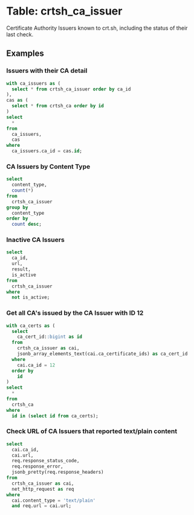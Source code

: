 # Table: crtsh_ca_issuer

Certificate Authority Issuers known to crt.sh, including the status of their last check.

## Examples

### Issuers with their CA detail

```sql
with ca_issuers as (
  select * from crtsh_ca_issuer order by ca_id
),
cas as (
  select * from crtsh_ca order by id
)
select
  *
from
  ca_issuers,
  cas
where
  ca_issuers.ca_id = cas.id;
```

### CA Issuers by Content Type

```sql
select
  content_type,
  count(*)
from
  crtsh_ca_issuer
group by
  content_type
order by
  count desc;
```

### Inactive CA Issuers

```sql
select
  ca_id,
  url,
  result,
  is_active
from
  crtsh_ca_issuer
where
  not is_active;
```

### Get all CA's issued by the CA Issuer with ID 12

```sql
with ca_certs as (
  select
    ca_cert_id::bigint as id
  from
    crtsh_ca_issuer as cai,
    jsonb_array_elements_text(cai.ca_certificate_ids) as ca_cert_id
  where
    cai.ca_id = 12
  order by
    id
)
select
  *
from
  crtsh_ca
where
  id in (select id from ca_certs);
```

### Check URL of CA Issuers that reported text/plain content

```sql
select
  cai.ca_id,
  cai.url,
  req.response_status_code,
  req.response_error,
  jsonb_pretty(req.response_headers)
from
  crtsh_ca_issuer as cai,
  net_http_request as req
where
  cai.content_type = 'text/plain'
  and req.url = cai.url;
```
